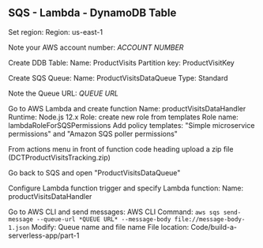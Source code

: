 ## SQS - Lambda - DynamoDB Table ##

Set region:
    Region: us-east-1

Note your AWS account number: *ACCOUNT NUMBER*

Create DDB Table:
	Name: ProductVisits
	Partition key: ProductVisitKey
	
Create SQS Queue:
	Name: ProductVisitsDataQueue
	Type: Standard
	
Note the Queue URL: *QUEUE URL*

Go to AWS Lambda and create function
	Name: productVisitsDataHandler
	Runtime: Node.js 12.x
	Role: create new role from templates
	Role name: lambdaRoleForSQSPermissions
	Add policy templates: "Simple microservice permissions" and "Amazon SQS poller permissions"
	
From actions menu in front of function code heading upload a zip file (DCTProductVisitsTracking.zip)

Go back to SQS and open "ProductVisitsDataQueue"

Configure Lambda function trigger and specify Lambda function:
    Name: productVisitsDataHandler

Go to AWS CLI and send messages:
    AWS CLI Command: `aws sqs send-message --queue-url *QUEUE URL* --message-body file://message-body-1.json`
    Modify: Queue name and file name
    File location: Code/build-a-serverless-app/part-1

